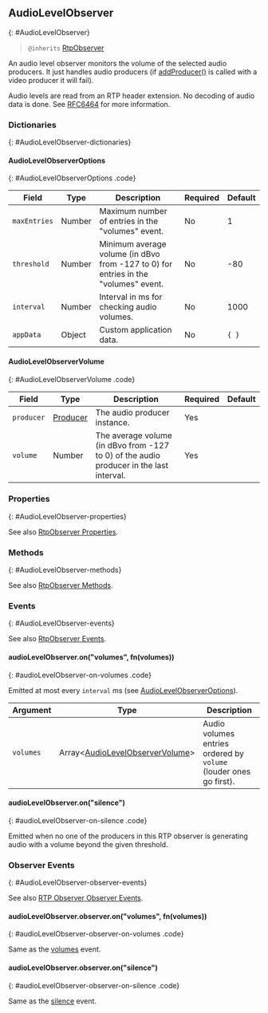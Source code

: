 ## AudioLevelObserver
{: #AudioLevelObserver}

<section markdown="1">

> `@inherits` [RtpObserver](#RtpObserver)

An audio level observer monitors the volume of the selected audio producers. It just handles audio producers (if [addProducer()](#rtpObserver-addProducer) is called with a video producer it will fail).

Audio levels are read from an RTP header extension. No decoding of audio data is done. See [RFC6464](https://tools.ietf.org/html/rfc6464) for more information.

</section>


### Dictionaries
{: #AudioLevelObserver-dictionaries}

<section markdown="1">

#### AudioLevelObserverOptions
{: #AudioLevelObserverOptions .code}

<div markdown="1" class="table-wrapper L3">

Field          | Type    | Description  | Required | Default 
-------------- | ------- | ------------ | -------- | ----------
`maxEntries`   | Number  | Maximum number of entries in the "volumes" event. | No | 1
`threshold`    | Number  | Minimum average volume (in dBvo from -127 to 0) for entries in the "volumes" event. | No | -80
`interval`     | Number  | Interval in ms for checking audio volumes. | No | 1000
`appData`      | Object  | Custom application data. | No | `{ }`

</div>


#### AudioLevelObserverVolume
{: #AudioLevelObserverVolume .code}

<div markdown="1" class="table-wrapper L3">

Field          | Type    | Description  | Required | Default 
-------------- | ------- | ------------ | -------- | ----------
`producer`     | [Producer](#Producer) | The audio producer instance. | Yes |
`volume`       | Number  | The average volume (in dBvo from -127 to 0) of the audio producer in the last interval. | Yes |

</div>

</section>


### Properties
{: #AudioLevelObserver-properties}

<section markdown="1">

See also [RtpObserver Properties](#RtpObserver-properties).

</section>


### Methods
{: #AudioLevelObserver-methods}

<section markdown="1">

See also [RtpObserver Methods](#RtpObserver-methods).

</section>


### Events
{: #AudioLevelObserver-events}

<section markdown="1">

See also [RtpObserver Events](#RtpObserver-events).

#### audioLevelObserver.on("volumes", fn(volumes))
{: #audioLevelObserver-on-volumes .code}

Emitted at most every `interval` ms (see [AudioLevelObserverOptions](#AudioLevelObserverOptions)).

<div markdown="1" class="table-wrapper L3">

Argument  | Type    | Description   
--------- | ------- | ----------------
`volumes` | Array&lt;[AudioLevelObserverVolume](#AudioLevelObserverVolume)&gt; | Audio volumes entries ordered by `volume` (louder ones go first).

</div>

#### audioLevelObserver.on("silence")
{: #audioLevelObserver-on-silence .code}

Emitted when no one of the producers in this RTP observer is generating audio with a volume beyond the given threshold.

</section>


### Observer Events
{: #AudioLevelObserver-observer-events}

<section markdown="1">

See also [RTP Observer Observer Events](#RtpObserver-observer-events).

#### audioLevelObserver.observer.on("volumes", fn(volumes))
{: #audioLevelObserver-observer-on-volumes .code}

Same as the [volumes](#audioLevelObserver-on-volumes) event.

#### audioLevelObserver.observer.on("silence")
{: #audioLevelObserver-observer-on-silence .code}

Same as the [silence](#audioLevelObserver-on-silence) event.

</section>
